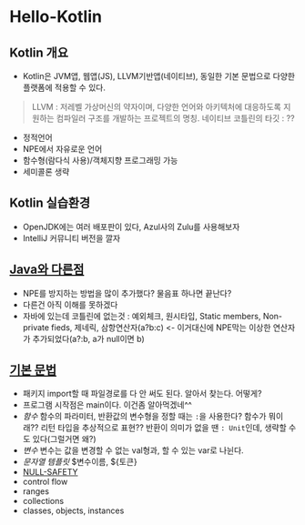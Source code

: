 # Hello-Kotlin

## Kotlin 개요
- Kotlin은 JVM앱, 웹앱(JS), LLVM기반앱(네이티브), 동일한 기본 문법으로 다양한 플랫폼에 적용할 수 있다.
> LLVM : 저레벨 가상머신의 약자이며, 다양한 언어와 아키텍처에 대응하도록 지원하는 컴파일러 구조를 개발하는 프로젝트의 명칭.
> 네이티브 코틀린의 타깃 : ??
- 정적언어
- NPE에서 자유로운 언어 
- 함수형(람다식 사용)/객체지향 프로그래밍 가능
- 세미콜론 생략

## Kotlin 실습환경
- OpenJDK에는 여러 배포판이 있다, Azul사의 Zulu를 사용해보자
- IntelliJ 커뮤니티 버전을 깔자

## [Java와 다른점](https://kotlinlang.org/docs/reference/comparison-to-java.html)
- NPE를 방지하는 방법을 많이 추가했다? 물음표 하나면 끝난다?
- 다른건 아직 이해를 못하겠다
- 자바에 있는데 코틀린에 없는것 : 예외체크, 원시타입, Static members, Non-private fieds, 제네릭, 삼항연산자(a?b:c) <- 이거대신에 NPE막는 이상한 연산자가 추가되었다(a?:b, a가 null이면 b)

## [기본 문법](https://kotlinlang.org/docs/reference/basic-syntax.html)
- 패키지 import할 때 파일경로를 다 안 써도 된다. 알아서 찾는다. 어떻게?
- 프로그램 시작점은 main이다. 이건좀 알아먹겠네^^
- *함수* 함수의 파라미터, 반환값의 변수형을 정할 때는 `:`을 사용한다? 함수가 뭐이래?? 리턴 타입을 추상적으로 표현?? 반환이 의미가 없을 땐 `: Unit`인데, 생략할 수도 있다(그럴거면 왜?)
- *변수* 변수는 값을 변경할 수 없는 val형과, 할 수 있는 var로 나뉜다.
- *문자열 템플릿* $변수이름, ${토큰}
- [NULL-SAFETY](https://kotlinlang.org/docs/reference/null-safety.html)
- control flow
- ranges
- collections
- classes, objects, instances
